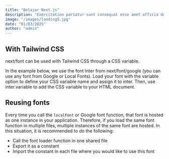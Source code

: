 ```yaml
---
title: "Belajar Next.js"
description: "Exercitation pariatur sunt consequat esse amet officia dolor pariatur."
image: "/images/landing5.jpg"
date: "01/03/2025"
author: "admin"
---
```


## With Tailwind CSS
next/font can be used with Tailwind CSS through a CSS variable.

In the example below, we use the font Inter from next/font/google (you can use any font from Google or Local Fonts). Load your font with the variable option to define your CSS variable name and assign it to inter. Then, use inter.variable to add the CSS variable to your HTML document.

## Reusing fonts
Every time you call the `localFont` or Google font function, that font is hosted as one instance in your application. Therefore, if you load the same font function in multiple files, multiple instances of the same font are hosted. In this situation, it is recommended to do the following:

* Call the font loader function in one shared file
* Export it as a constant
* Import the constant in each file where you would like to use this font